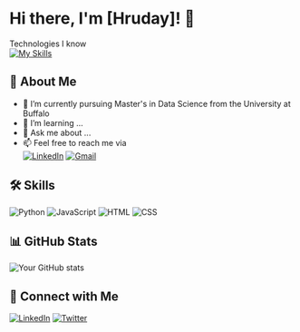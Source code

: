 <!--
**hruday21/hruday21** is a ✨ _special_ ✨ repository because its `README.md` (this file) appears on your GitHub profile.

Here are some ideas to get you started:

- 🔭 I’m currently working on ...
- 🌱 I’m currently learning ...
- 👯 I’m looking to collaborate on ...
- 🤔 I’m looking for help with ...
- 💬 Ask me about ...
- 📫 How to reach me: ...
- 😄 Pronouns: ...
- ⚡ Fun fact: ...
-->


# Hi there, I'm [Hruday]! 👋

Technologies I know  
[![My Skills](https://skillicons.dev/icons?i=mysql,py,r,github,aws,anaconda)](https://skillicons.dev)



## 🚀 About Me
- 🔭 I’m currently pursuing Master's in Data Science from the University at Buffalo
- 🌱 I’m learning ...
- 💬 Ask me about ...
- 📫 Feel free to reach me via  
[![LinkedIn](https://skillicons.dev/icons?i=linkedin)](https://www.linkedin.com/in/hruday-kumar-reddy-poreddy-81b793199) 
[![Gmail](https://skillicons.dev/icons?i=gmail)](mailto:poreddyhruday2100@gmail.com)



## 🛠 Skills
![Python](https://img.shields.io/badge/Python-3776AB?style=flat&logo=python&logoColor=white) ![JavaScript](https://img.shields.io/badge/JavaScript-F7DF1E?style=flat&logo=javascript&logoColor=black) ![HTML](https://img.shields.io/badge/HTML-E34F26?style=flat&logo=html5&logoColor=white) ![CSS](https://img.shields.io/badge/CSS-1572B6?style=flat&logo=css3&logoColor=white)
<!-- Add other badges as needed -->

## 📊 GitHub Stats
![Your GitHub stats](https://github-readme-stats.vercel.app/api?username=yourusername&show_icons=true&theme=radical)

## 🔗 Connect with Me
[![LinkedIn](https://img.shields.io/badge/LinkedIn-0077B5?style=for-the-badge&logo=linkedin&logoColor=white)](https://linkedin.com/in/yourusername)
[![Twitter](https://img.shields.io/badge/Twitter-1DA1F2?style=for-the-badge&logo=twitter&logoColor=white)](https://twitter.com/yourusername)

